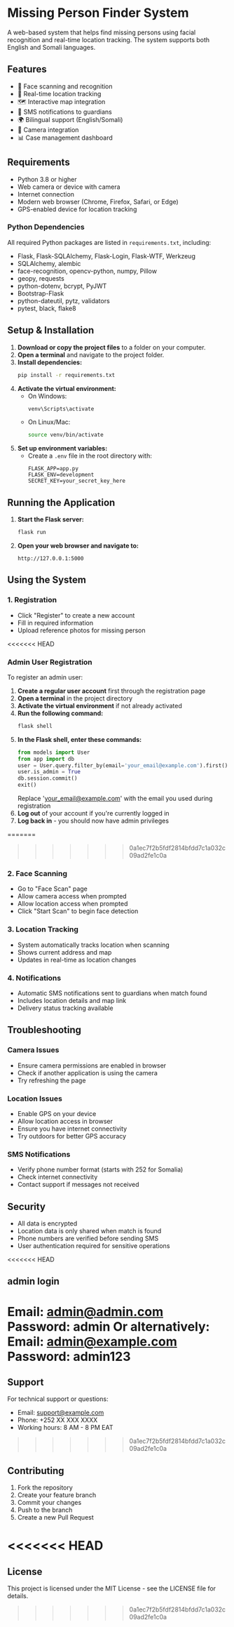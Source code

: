 # Missing Person Finder System

A web-based system that helps find missing persons using facial recognition and real-time location tracking. The system supports both English and Somali languages.

## Features

- 👤 Face scanning and recognition
- 📍 Real-time location tracking
- 🗺️ Interactive map integration
- 📱 SMS notifications to guardians
- 🌍 Bilingual support (English/Somali)
- 📸 Camera integration
- 📊 Case management dashboard

## Requirements

- Python 3.8 or higher
- Web camera or device with camera
- Internet connection
- Modern web browser (Chrome, Firefox, Safari, or Edge)
- GPS-enabled device for location tracking

### Python Dependencies

All required Python packages are listed in `requirements.txt`, including:
- Flask, Flask-SQLAlchemy, Flask-Login, Flask-WTF, Werkzeug
- SQLAlchemy, alembic
- face-recognition, opencv-python, numpy, Pillow
- geopy, requests
- python-dotenv, bcrypt, PyJWT
- Bootstrap-Flask
- python-dateutil, pytz, validators
- pytest, black, flake8

## Setup & Installation

1. **Download or copy the project files** to a folder on your computer.
2. **Open a terminal** and navigate to the project folder.
3. **Install dependencies:**
   ```bash
   pip install -r requirements.txt
   ```
4. **Activate the virtual environment:**
   - On Windows:
     ```bash
     venv\Scripts\activate
     ```
   - On Linux/Mac:
     ```bash
     source venv/bin/activate
     ```
5. **Set up environment variables:**
   - Create a `.env` file in the root directory with:
     ```
     FLASK_APP=app.py
     FLASK_ENV=development
     SECRET_KEY=your_secret_key_here
     ```

## Running the Application

1. **Start the Flask server:**
   ```bash
   flask run
   ```
2. **Open your web browser and navigate to:**
   ```
   http://127.0.0.1:5000
   ```

## Using the System

### 1. Registration
- Click "Register" to create a new account
- Fill in required information
- Upload reference photos for missing person

<<<<<<< HEAD
### Admin User Registration
To register an admin user:
1. **Create a regular user account** first through the registration page
2. **Open a terminal** in the project directory
3. **Activate the virtual environment** if not already activated
4. **Run the following command:**
   ```bash
   flask shell
   ```
5. **In the Flask shell, enter these commands:**
   ```python
   from models import User
   from app import db
   user = User.query.filter_by(email='your_email@example.com').first()
   user.is_admin = True
   db.session.commit()
   exit()
   ```
   Replace 'your_email@example.com' with the email you used during registration
6. **Log out** of your account if you're currently logged in
7. **Log back in** - you should now have admin privileges

=======
>>>>>>> 0a1ec7f2b5fdf2814bfdd7c1a032c09ad2fe1c0a
### 2. Face Scanning
- Go to "Face Scan" page
- Allow camera access when prompted
- Allow location access when prompted
- Click "Start Scan" to begin face detection

### 3. Location Tracking
- System automatically tracks location when scanning
- Shows current address and map
- Updates in real-time as location changes

### 4. Notifications
- Automatic SMS notifications sent to guardians when match found
- Includes location details and map link
- Delivery status tracking available

## Troubleshooting

### Camera Issues
- Ensure camera permissions are enabled in browser
- Check if another application is using the camera
- Try refreshing the page

### Location Issues
- Enable GPS on your device
- Allow location access in browser
- Ensure you have internet connectivity
- Try outdoors for better GPS accuracy

### SMS Notifications
- Verify phone number format (starts with 252 for Somalia)
- Check internet connectivity
- Contact support if messages not received

## Security

- All data is encrypted
- Location data is only shared when match is found
- Phone numbers are verified before sending SMS
- User authentication required for sensitive operations

<<<<<<< HEAD
## admin login 
Email: admin@admin.com
Password: admin
Or alternatively:
Email: admin@example.com
Password: admin123
=======
## Support

For technical support or questions:
- Email: support@example.com
- Phone: +252 XX XXX XXXX
- Working hours: 8 AM - 8 PM EAT
>>>>>>> 0a1ec7f2b5fdf2814bfdd7c1a032c09ad2fe1c0a

## Contributing

1. Fork the repository
2. Create your feature branch
3. Commit your changes
4. Push to the branch
5. Create a new Pull Request

<<<<<<< HEAD
=======
## License

This project is licensed under the MIT License - see the LICENSE file for details.
>>>>>>> 0a1ec7f2b5fdf2814bfdd7c1a032c09ad2fe1c0a

